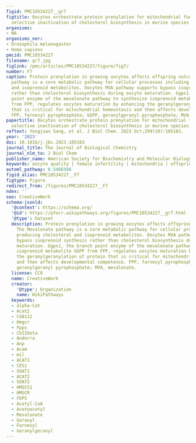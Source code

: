 ```yaml
---
figid: PMC10534227__gr7
figtitle: Oocytes orchestrate protein prenylation for mitochondrial function through
  selective inactivation of cholesterol biosynthesis in murine species
organisms:
- NA
organisms_ner:
- Drosophila melanogaster
- Homo sapiens
pmcid: PMC10534227
filename: gr7.jpg
figlink: /pmc/articles/PMC10534227/figure/fig7/
number: F7
caption: Protein prenylation in growing oocytes affects offspring outcomes. The Mevalonate
  pathway is a core metabolic pathway for cellular processes including producing cholesterol
  and isoprenoid metabolites. Oocytes MVA pathway supports bypass isoprenoid synthesis
  rather than cholesterol biosynthesis during oocyte maturation. Ggps1, the branch
  point enzyme of the mevalonate pathway to synthesize isoprenoid metabolite GGPP
  from FPP, regulates oocytes maturation by enhancing the geranylgeranylation of protein
  that is critical for mitochondrial homeostasis and then affects developmental competence.
  FPP, farnesyl pyrophosphate; GGPP, geranylgeranyl pyrophosphate; MVA, mevalonate.
papertitle: Oocytes orchestrate protein prenylation for mitochondrial function through
  selective inactivation of cholesterol biosynthesis in murine species.
reftext: Yongjuan Sang, et al. J Biol Chem. 2023 Oct;299(10):105183.
year: '2023'
doi: 10.1016/j.jbc.2023.105183
journal_title: The Journal of Biological Chemistry
journal_nlm_ta: J Biol Chem
publisher_name: American Society for Biochemistry and Molecular Biology
keywords: oocyte quality | female infertility | mitochondria | offspring | prenylation
automl_pathway: 0.5466566
figid_alias: PMC10534227__F7
figtype: Figure
redirect_from: /figures/PMC10534227__F7
ndex: ''
seo: CreativeWork
schema-jsonld:
  '@context': https://schema.org/
  '@id': https://pfocr.wikipathways.org/figures/PMC10534227__gr7.html
  '@type': Dataset
  description: Protein prenylation in growing oocytes affects offspring outcomes.
    The Mevalonate pathway is a core metabolic pathway for cellular processes including
    producing cholesterol and isoprenoid metabolites. Oocytes MVA pathway supports
    bypass isoprenoid synthesis rather than cholesterol biosynthesis during oocyte
    maturation. Ggps1, the branch point enzyme of the mevalonate pathway to synthesize
    isoprenoid metabolite GGPP from FPP, regulates oocytes maturation by enhancing
    the geranylgeranylation of protein that is critical for mitochondrial homeostasis
    and then affects developmental competence. FPP, farnesyl pyrophosphate; GGPP,
    geranylgeranyl pyrophosphate; MVA, mevalonate.
  license: CC0
  name: CreativeWork
  creator:
    '@type': Organization
    name: WikiPathways
  keywords:
  - alpha-Cat
  - Acat2
  - CG8112
  - Hmgcr
  - Fpps
  - CkIIbeta
  - Andorra
  - Anp
  - Acam
  - mil
  - ACAT1
  - CES1
  - SOAT1
  - ACAT2
  - SOAT2
  - HMGCS1
  - HMGCR
  - FDPS
  - Acetyl-CoA
  - Acetoacetyl
  - Mevalonate
  - Geranyl
  - Farnesyl
  - Geranylgeranyl
---
```

